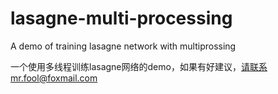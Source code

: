 # lasagne-multi-processing
A demo of training lasagne network with multiprossing

一个使用多线程训练lasagne网络的demo，如果有好建议，请联系mr.fool@foxmail.com
